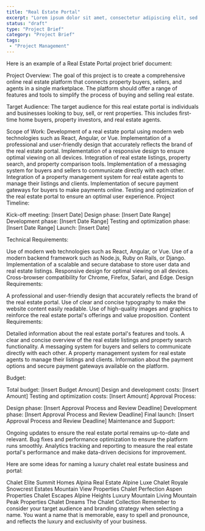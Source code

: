 ```yaml
---
title: "Real Estate Portal"
excerpt: "Lorem ipsum dolor sit amet, consectetur adipiscing elit, sed do eiusmod tempor incididunt ut labore et dolore magna aliqua. Donec enim diam vulputate ut."
status: "draft"
type: "Project Brief"
category: "Project Brief"
tags:
 - "Project Management"
---
```


Here is an example of a Real Estate Portal project brief document:

Project Overview:
The goal of this project is to create a comprehensive online real estate platform that connects property buyers, sellers, and agents in a single marketplace. The platform should offer a range of features and tools to simplify the process of buying and selling real estate.

Target Audience:
The target audience for this real estate portal is individuals and businesses looking to buy, sell, or rent properties. This includes first-time home buyers, property investors, and real estate agents.

Scope of Work:
Development of a real estate portal using modern web technologies such as React, Angular, or Vue.
Implementation of a professional and user-friendly design that accurately reflects the brand of the real estate portal.
Implementation of a responsive design to ensure optimal viewing on all devices.
Integration of real estate listings, property search, and property comparison tools.
Implementation of a messaging system for buyers and sellers to communicate directly with each other.
Integration of a property management system for real estate agents to manage their listings and clients.
Implementation of secure payment gateways for buyers to make payments online.
Testing and optimization of the real estate portal to ensure an optimal user experience.
Project Timeline:

Kick-off meeting: [Insert Date]
Design phase: [Insert Date Range]
Development phase: [Insert Date Range]
Testing and optimization phase: [Insert Date Range]
Launch: [Insert Date]

Technical Requirements:

Use of modern web technologies such as React, Angular, or Vue.
Use of a modern backend framework such as Node.js, Ruby on Rails, or Django.
Implementation of a scalable and secure database to store user data and real estate listings.
Responsive design for optimal viewing on all devices.
Cross-browser compatibility for Chrome, Firefox, Safari, and Edge.
Design Requirements:

A professional and user-friendly design that accurately reflects the brand of the real estate portal.
Use of clear and concise typography to make the website content easily readable.
Use of high-quality images and graphics to reinforce the real estate portal's offerings and value proposition.
Content Requirements:

Detailed information about the real estate portal's features and tools.
A clear and concise overview of the real estate listings and property search functionality.
A messaging system for buyers and sellers to communicate directly with each other.
A property management system for real estate agents to manage their listings and clients.
Information about the payment options and secure payment gateways available on the platform.

Budget:

Total budget: [Insert Budget Amount]
Design and development costs: [Insert Amount]
Testing and optimization costs: [Insert Amount]
Approval Process:

Design phase: [Insert Approval Process and Review Deadline]
Development phase: [Insert Approval Process and Review Deadline]
Final launch: [Insert Approval Process and Review Deadline]
Maintenance and Support:

Ongoing updates to ensure the real estate portal remains up-to-date and relevant.
Bug fixes and performance optimization to ensure the platform runs smoothly.
Analytics tracking and reporting to measure the real estate portal's performance and make data-driven decisions for improvement.

Here are some ideas for naming a luxury chalet real estate business and portal:

Chalet Elite
Summit Homes
Alpina Real Estate
Alpine Luxe
Chalet Royale
Snowcrest Estates
Mountain View Properties
Chalet Perfection
Aspen Properties
Chalet Escapes
Alpine Heights
Luxury Mountain Living
Mountain Peak Properties
Chalet Dreams
The Chalet Collection
Remember to consider your target audience and branding strategy when selecting a name. You want a name that is memorable, easy to spell and pronounce, and reflects the luxury and exclusivity of your business.